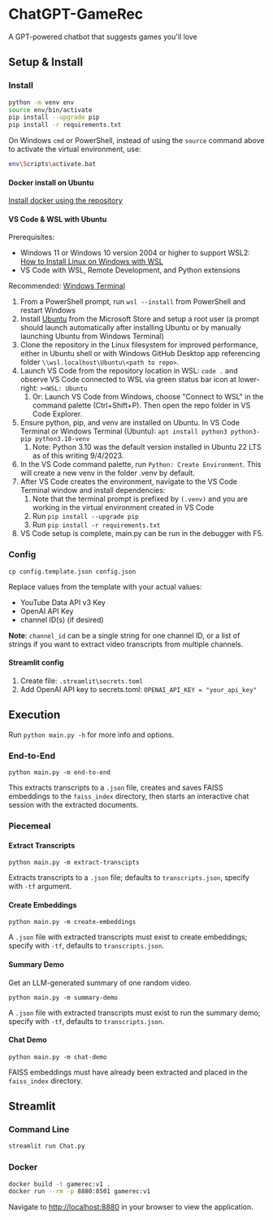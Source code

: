 # ChatGPT-GameRec
A GPT-powered chatbot that suggests games you'll love

## Setup & Install

### Install

```bash
python -m venv env
source env/bin/activate
pip install --upgrade pip
pip install -r requirements.txt
```

On Windows `cmd` or PowerShell, instead of using the `source` command above to activate the virtual environment, use:

```bash
env\Scripts\activate.bat
```

#### Docker install on Ubuntu
[Install docker using the repository](https://docs.docker.com/engine/install/ubuntu/#install-using-the-repository)

#### VS Code & WSL with Ubuntu
Prerequisites: 
- Windows 11 or Windows 10 version 2004 or higher to support WSL2: [How to Install Linux on Windows with WSL](https://learn.microsoft.com/en-us/windows/wsl/install)
- VS Code with WSL, Remote Development, and Python extensions

Recommended: [Windows Terminal](https://learn.microsoft.com/en-us/windows/terminal/install)
1. From a PowerShell prompt, run `wsl --install` from PowerShell and restart Windows
2. Install [Ubuntu](https://www.microsoft.com/store/productid/9PDXGNCFSCZV?ocid=pdpshare) from the Microsoft Store and setup a root user (a prompt should launch automatically after installing Ubuntu or by manually launching Ubuntu from Windows Terminal)
3. Clone the repository in the Linux filesystem for improved performance, either in Ubuntu shell or with Windows GitHub Desktop app referencing folder `\\wsl.localhost\Ubuntu\<path to repo>`.
4. Launch VS Code from the repository location in WSL: `code .` and observe VS Code connected to WSL via green status bar icon at lower-right: `><WSL: Ubuntu`
    1. Or: Launch VS Code from Windows, choose "Connect to WSL" in the command palette (Ctrl+Shift+P). Then open the repo folder in VS Code Explorer.
6. Ensure python, pip, and venv are installed on Ubuntu. In VS Code Terminal or Windows Terminal (Ubuntu): `apt install python3 python3-pip python3.10-venv`
    1. Note: Python 3.10 was the default version installed in Ubuntu 22 LTS as of this writing 9/4/2023.
7. In the VS Code command palette, run `Python: Create Environment`. This will create a new venv in the folder .venv by default.
8. After VS Code creates the environment, navigate to the VS Code Terminal window and install dependencies:
    1. Note that the terminal prompt is prefixed by `(.venv)` and you are working in the virtual environment created in VS Code
    2. Run `pip install --upgrade pip`
    3. Run `pip install -r requirements.txt`
9. VS Code setup is complete, main.py can be run in the debugger with F5.

### Config

`cp config.template.json config.json`

Replace values from the template with your actual values:

- YouTube Data API v3 Key
- OpenAI API Key
- channel ID(s) (if desired)

**Note**: `channel_id` can be a single string for one channel ID, or a list
of strings if you want to extract video transcripts from multiple channels.

#### Streamlit config

1. Create file: `.streamlit\secrets.toml`
2. Add OpenAI API key to secrets.toml: `OPENAI_API_KEY = "your_api_key"`

## Execution

Run `python main.py -h` for more info and options.

### End-to-End

`python main.py -m end-to-end`

This extracts transcripts to a `.json` file, creates and saves FAISS
embeddings to the `faiss_index` directory, then starts an interactive
chat session with the extracted documents.

### Piecemeal

#### Extract Transcripts

`python main.py -m extract-transcipts`

Extracts transcripts to a `.json` file; defaults to `transcripts.json`, specify
with `-tf` argument.

#### Create Embeddings

`python main.py -m create-embeddings`

A `.json` file with extracted transcripts must exist to create embeddings;
specify with `-tf`, defaults to `transcripts.json`.

#### Summary Demo

Get an LLM-generated summary of one random video.

`python main.py -m summary-demo`

A `.json` file with extracted transcripts must exist to run the summary demo;
specify with `-tf`, defaults to `transcripts.json`.

#### Chat Demo

`python main.py -m chat-demo`

FAISS embeddings must have already been extracted and placed in the
`faiss_index` directory.

## Streamlit

### Command Line

```bash
streamlit run Chat.py
```

### Docker

```bash
docker build -t gamerec:v1 .
docker run --rm -p 8880:8501 gamerec:v1
```
Navigate to [http://localhost:8880](http://localhost:8880/) in your browser to view the application.